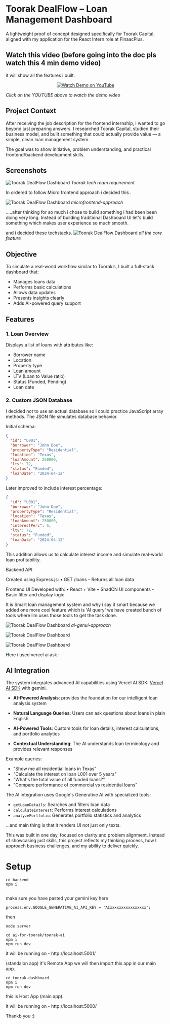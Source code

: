 

# Toorak DealFlow – Loan Management Dashboard

A lightweight proof of concept designed specifically for Toorak Capital, aligned with my application for the React Intern role at FinaacPlus.

## Watch this video (before going into the doc pls watch this 4 min demo video)

it will show all the features i built.

<div align="center">
  <a href="https://youtu.be/3JlXZjX-ExQ?si=uDFDFhH0oNf57LJz">
    <img src="https://img.shields.io/badge/Watch%20Demo-YouTube-red?style=for-the-badge&logo=youtube" alt="Watch Demo on YouTube">
  </a>
</div>

*Click on the YOUTUBE above to watch the demo video*




## Project Context

After receiving the job description for the frontend internship, I wanted to go beyond just preparing answers. I researched Toorak Capital, studied their business model, and built something that could actually provide value — a simple, clean loan management system.

The goal was to show initiative, problem understanding, and practical frontend/backend development skills.

## Screenshots

![Toorak DealFlow Dashboard](/photos/tc1.png)
*Toorak tech ream requirement*


In ordered to follow Micro frontend approach i decided this .

![Toorak DealFlow Dashboard](/photos/mfe.png)
*microfrontend-approach*


.....after thinking for so much i chose to build something i had been been doing very long. Instead of building traditional Dashboard UI let's build something which makes user experience so much smooth.

and i decided these techstacks.
![Toorak DealFlow Dashboard](/photos/slms.png)
*all the core feature*




## Objective

To simulate a real-world workflow similar to Toorak’s, I built a full-stack dashboard that:

- Manages loans data
- Performs basic calculations
- Allows data updates
- Presents insights clearly
- Adds AI-powered query support

## Features

### 1. Loan Overview

Displays a list of loans with attributes like:

- Borrower name
- Location
- Property type
- Loan amount
- LTV (Loan to Value ratio)
- Status (Funded, Pending)
- Loan date

### 2. Custom JSON Database

I decided not to use an actual database so I could practice JavaScript array methods. The JSON file simulates database behavior.

Initial schema:

```json
{
  "id": "L001",
  "borrower": "John Doe",
  "propertyType": "Residential",
  "location": "Texas",
  "loanAmount": 250000,
  "ltv": 72,
  "status": "Funded",
  "loanDate": "2024-04-12"
}

```
Later improved to include interest percentage:

```json
{
  "id": "L001",
  "borrower": "John Doe",
  "propertyType": "Residential",
  "location": "Texas",
  "loanAmount": 250000,
  "interestPerc": 5,
  "ltv": 72,
  "status": "Funded",
  "loanDate": "2024-04-12"
}
```

This addition allows us to calculate interest income and simulate real-world loan profitability.


Backend API

Created using Express.js:
	•	GET /loans – Returns all loan data



Frontend UI
Developed with:
	•	React + Vite
	•	ShadCN UI components
    -  Basic filter and display logic

 
It is Smart loan management system and why i say it smart because we added one more cool feature which is 'AI query' we have created bunch of tools where llm uses those tools to get the task done. 



![Toorak DealFlow Dashboard](/photos/vercel-ai-sdk-ui-gen.png)
*ai-genui-approach*

![Toorak DealFlow Dashboard](/photos/genui1.png)


![Toorak DealFlow Dashboard](/photos/genui2.png)


Here i used vercel ai ask : 
## AI Integration

The system integrates advanced AI capabilities using Vercel AI SDK: [Vercel AI SDK](https://sdk.vercel.ai/docs)
with gemini.

- **AI-Powered Analysis**:  provides the foundation for our intelligent loan analysis system

- **Natural Language Queries**: Users can ask questions about loans in plain English
- **AI-Powered Tools**: Custom tools for loan details, interest calculations, and portfolio analytics
- **Contextual Understanding**: The AI understands loan terminology and provides relevant responses

Example queries:
- "Show me all residential loans in Texas"
- "Calculate the interest on loan L001 over 5 years"
- "What's the total value of all funded loans?"
- "Compare performance of commercial vs residential loans"

The AI integration uses Google's Generative AI with specialized tools:
- `getLoanDetails`: Searches and filters loan data
- `calculateInterest`: Performs interest calculations
- `analyzePortfolio`: Generates portfolio statistics and analytics

...and main thing is that it renders UI not just only texts.

 
 This was built in one day, focused on clarity and problem alignment. Instead of showcasing just skills, this project reflects my thinking process, how I approach business challenges, and my ability to deliver quickly.



 # Setup

 ```
 cd backend
 npm i


 ```
 make sure you have pasted your gemini key here
 
```
process.env.GOOGLE_GENERATIVE_AI_API_KEY = 'AIxxxxxxxxxxxxxxxx';
```

then  

```
node server
```


```
cd ai-for-toorak/toorak-ai
npm i
npm run dev
```

it will be running on - http://localhost:5001/

(standalon app) it's Remote App we will then import this app in our main app.


```
cd toorak-dashboard
npm i
npm run dev

```
this is Host App (main app).

it will be running on - http://localhost:5000/





Thankb you :)